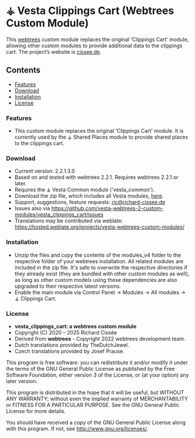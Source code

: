 
# ⚶ Vesta Clippings Cart (Webtrees Custom Module)

This [webtrees](https://www.webtrees.net/) custom module replaces the original 'Clippings Cart' module, allowing other custom modules to provide additional data to the clippings cart.
The project’s website is [cissee.de](https://cissee.de).

## Contents

* [Features](#features)
* [Download](#download)
* [Installation](#installation)
* [License](#license)

### Features<a name="features"/>

* This custom module replaces the original 'Clippings Cart' module. It is currently used by the ⚶ Shared Places module to provide shared places to the clippings cart.

### Download<a name="download"/>

* Current version: 2.2.1.3.0
* Based on and tested with webtrees 2.2.1. Requires webtrees 2.2.1 or later.
* Requires the ⚶ Vesta Common module ('vesta_common').
* Download the zip file, which includes all Vesta modules, [here](https://cissee.de/vesta.latest.zip).
* Support, suggestions, feature requests: <ric@richard-cissee.de>
* Issues also via <https://github.com/vesta-webtrees-2-custom-modules/vesta_clippings_cart/issues>
* Translations may be contributed via weblate: <https://hosted.weblate.org/projects/vesta-webtrees-custom-modules/>

### Installation

* Unzip the files and copy the contents of the modules_v4 folder to the respective folder of your webtrees installation. All related modules are included in the zip file. It's safe to overwrite the respective directories if they already exist (they are bundled with other custom modules as well), as long as other custom models using these dependencies are also upgraded to their respective latest versions.
* Enable the main module via Control Panel -> Modules -> All modules -> ⚶ Clippings Cart.

### License<a name="license"/>

* **vesta_clippings_cart: a webtrees custom module**
* Copyright (C) 2020 – 2025 Richard Cissée
* Derived from **webtrees** - Copyright 2022 webtrees development team.
* Dutch translations provided by TheDutchJewel.
* Czech translations provided by Josef Prause.

This program is free software: you can redistribute it and/or modify
it under the terms of the GNU General Public License as published by
the Free Software Foundation, either version 3 of the License, or
(at your option) any later version.

This program is distributed in the hope that it will be useful,
but WITHOUT ANY WARRANTY; without even the implied warranty of
MERCHANTABILITY or FITNESS FOR A PARTICULAR PURPOSE. See the
GNU General Public License for more details.

You should have received a copy of the GNU General Public License
along with this program. If not, see <http://www.gnu.org/licenses/>.
